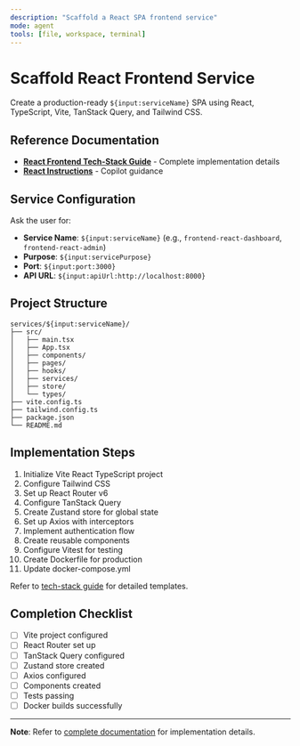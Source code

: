 ```yaml
---
description: "Scaffold a React SPA frontend service"
mode: agent
tools: [file, workspace, terminal]
---
```


# Scaffold React Frontend Service

Create a production-ready `${input:serviceName}` SPA using React, TypeScript, Vite, TanStack Query, and Tailwind CSS.

## Reference Documentation

- **[React Frontend Tech-Stack Guide](../../../../docs/tech-stacks/frontends/react.md)** - Complete implementation details
- **[React Instructions](../instructions/service-frontend-react.instructions.md)** - Copilot guidance

## Service Configuration

Ask the user for:
- **Service Name**: `${input:serviceName}` (e.g., `frontend-react-dashboard`, `frontend-react-admin`)
- **Purpose**: `${input:servicePurpose}`
- **Port**: `${input:port:3000}`
- **API URL**: `${input:apiUrl:http://localhost:8000}`

## Project Structure

```
services/${input:serviceName}/
├── src/
│   ├── main.tsx
│   ├── App.tsx
│   ├── components/
│   ├── pages/
│   ├── hooks/
│   ├── services/
│   ├── store/
│   └── types/
├── vite.config.ts
├── tailwind.config.ts
├── package.json
└── README.md
```

## Implementation Steps

1. Initialize Vite React TypeScript project
2. Configure Tailwind CSS
3. Set up React Router v6
4. Configure TanStack Query
5. Create Zustand store for global state
6. Set up Axios with interceptors
7. Implement authentication flow
8. Create reusable components
9. Configure Vitest for testing
10. Create Dockerfile for production
11. Update docker-compose.yml

Refer to [tech-stack guide](../../../../docs/tech-stacks/frontends/react.md) for detailed templates.

## Completion Checklist

- [ ] Vite project configured
- [ ] React Router set up
- [ ] TanStack Query configured
- [ ] Zustand store created
- [ ] Axios configured
- [ ] Components created
- [ ] Tests passing
- [ ] Docker builds successfully

---

**Note**: Refer to [complete documentation](../../../../docs/tech-stacks/frontends/react.md) for implementation details.
